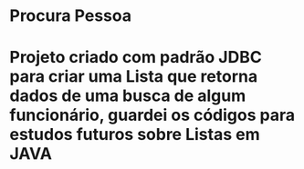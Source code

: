 # Procura Pessoa
# Projeto criado com padrão JDBC para criar uma Lista que retorna dados de uma busca de algum funcionário, guardei os códigos para estudos futuros sobre Listas em JAVA
